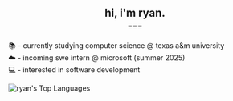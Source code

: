 ## <div align ="center"> hi, i'm ryan. <br /> --- </div>

 📚 - currently studying computer science @ texas a&m university \
 ☁️ - incoming swe intern @ microsoft (summer 2025) \
 💻 - interested in software development

 ![ryan's Top Languages](https://github-readme-stats.vercel.app/api/top-langs/?username=rryantran&layout=compact&theme=graywhite&)
